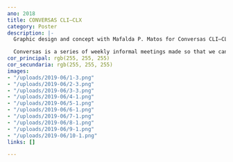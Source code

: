 ```yaml
---
ano: 2018
title: CONVERSAS CLI—CLX
category: Poster
description: |-
  Graphic design and concept with Mafalda P. Matos for Conversas CLI—CLX.

  Conversas is a series of weekly informal meetings made so that we can get to know and discuss projects and interests.
cor_principal: rgb(255, 255, 255)
cor_secundaria: rgb(255, 255, 255)
images:
- "/uploads/2019-06/1-3.png"
- "/uploads/2019-06/2-3.png"
- "/uploads/2019-06/3-3.png"
- "/uploads/2019-06/4-1.png"
- "/uploads/2019-06/5-1.png"
- "/uploads/2019-06/6-1.png"
- "/uploads/2019-06/7-1.png"
- "/uploads/2019-06/8-1.png"
- "/uploads/2019-06/9-1.png"
- "/uploads/2019-06/10-1.png"
links: []

---
```

